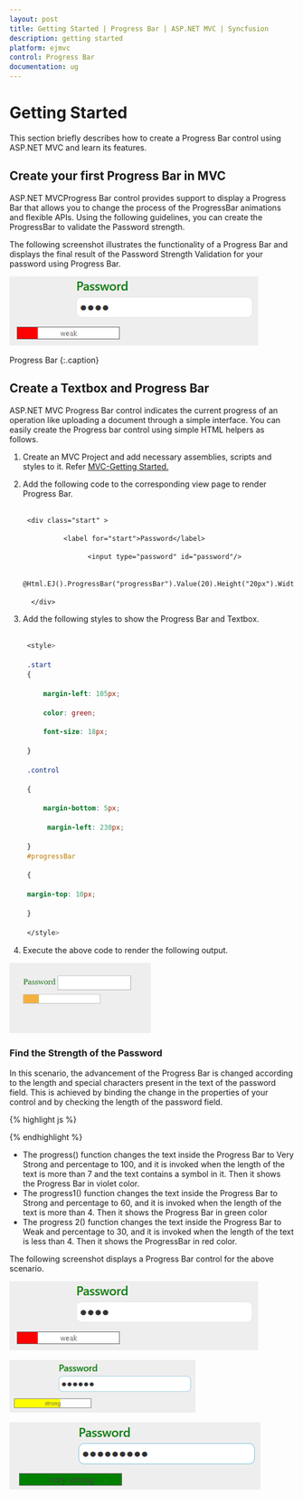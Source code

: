 ```yaml
---
layout: post
title: Getting Started | Progress Bar | ASP.NET MVC | Syncfusion
description: getting started
platform: ejmvc
control: Progress Bar
documentation: ug
---
```


# Getting Started

This section briefly describes how to create a Progress Bar control using ASP.NET MVC and learn its features.

## Create your first Progress Bar in MVC

ASP.NET MVCProgress Bar control provides support to display a Progress Bar that allows you to change the process of the ProgressBar animations and flexible APIs. Using the following guidelines, you can create the ProgressBar to validate the Password strength.

The following screenshot illustrates the functionality of a Progress Bar and displays the final result of the Password Strength Validation for your password using Progress Bar.



![](Getting-Started_images/Getting-Started_img4.png)

Progress Bar
{:.caption}

## Create a Textbox and Progress Bar

ASP.NET MVC Progress Bar control indicates the current progress of an operation like uploading a document through a simple interface. You can easily create the Progress bar control using simple HTML helpers as follows.

1. Create an MVC Project and add necessary assemblies, scripts and styles to it. 
   Refer [MVC-Getting Started.](http://docs.syncfusion.com/aspnetmvc/progressbar/getting-started)



2. Add the following code to the corresponding view page to render Progress Bar.

   ~~~ cshtml
   
	<div class="start" >

			 <label for="start">Password</label>

				   <input type="password" id="password"/>

	  @Html.EJ().ProgressBar("progressBar").Value(20).Height("20px").Width("180px") 

	 </div>

   ~~~
   

3. Add the following styles to show the Progress Bar and Textbox.


   ~~~ css
   
	<style>

	.start 
	{

		margin-left: 105px;

		color: green;

		font-size: 18px;

	}

	.control 

	{

		margin-bottom: 5px;

		 margin-left: 230px;

	}
	#progressBar

	{

	margin-top: 10px;

	}

	</style>

   ~~~
   

4. Execute the above code to render the following output. 



![](Getting-Started_images/Getting-Started_img5.png)



### Find the Strength of the Password

In this scenario, the advancement of the Progress Bar is changed according to the length and special characters present in the text of the password field. This is achieved by binding the change in the properties of your control and by checking the length of the password field.

{% highlight js %}

<script> 

	var progresObj, k = 10, i = 0;

	$(document).keydown(function() {

		i = $("#password").val().length;

		if (i < 4) 
		{

			progress2();

			$('.e-progress').css({ background: 'red' });

		}
		else if (i > 4 && i < 7) 
		{

			progress1();

			$('.e-progress').css({ background: 'yellow' });

		} 
		else if (i > 7) 
		{

			var pwd = $("#password").val();

			if (/^[a-zA-Z0-9- ]*$/.test(pwd) == false) 
			{

				progress();

				$('.e-progress').css({ background: 'green' });

			}

		}

	});

	$(function () 
	{

		progresObj = $("#progressBar").data("ejProgressBar");       

	});

	function progress() 
	{

		progresObj.option("text", " verystrong");

		progresObj.option("percentage", k + 90);

	}

	function progress1() 
	{

		progresObj.option("text", "strong");

		progresObj.option("percentage", k + 50);

	}

	function progress2() 
	{

		progresObj.option("percentage", k + 10);

		progresObj.option("text", "weak");  



	}



</script>

{% endhighlight %}

* The progress() function changes the text inside the Progress Bar to Very Strong and percentage to 100, and it is invoked when the length of the text is more than 7 and the text contains a symbol in it. Then it shows the Progress Bar in violet color.
* The progress1() function changes the text inside the Progress Bar to Strong and percentage to 60, and it is invoked when the length of the text is more than 4. Then it shows the Progress Bar in green color
* The progress 2() function changes the text inside the Progress Bar to Weak and percentage to 30, and it is invoked when the length of the text is less than 4. Then it shows the ProgressBar in red color.

The following screenshot displays a Progress Bar control for the above scenario.



![](Getting-Started_images/Getting-Started_img6.png)



![](Getting-Started_images/Getting-Started_img7.png)



![](Getting-Started_images/Getting-Started_img8.png)





